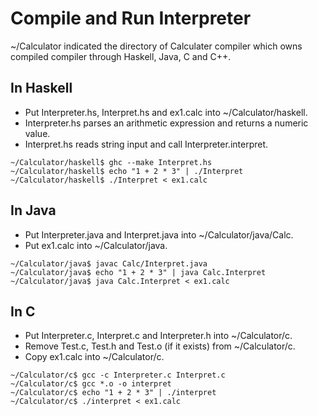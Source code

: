# Compile and Run Interpreter

~/Calculator indicated the directory of Calculater compiler
which owns compiled compiler through Haskell, Java, C and C++.

## In Haskell

- Put Interpreter.hs, Interpret.hs and ex1.calc into ~/Calculator/haskell.
- Interpreter.hs parses an arithmetic expression and returns a numeric value.
- Interpret.hs reads string input and call Interpreter.interpret. 

```
~/Calculator/haskell$ ghc --make Interpret.hs
~/Calculator/haskell$ echo "1 + 2 * 3" | ./Interpret
~/Calculator/haskell$ ./Interpret < ex1.calc
```

## In Java

- Put Interpreter.java and Interpret.java into ~/Calculator/java/Calc.
- Put ex1.calc into ~/Calculator/java.

```
~/Calculator/java$ javac Calc/Interpret.java
~/Calculator/java$ echo "1 + 2 * 3" | java Calc.Interpret
~/Calculator/java$ java Calc.Interpret < ex1.calc
```

## In C

- Put Interpreter.c, Interpret.c and Interpreter.h into ~/Calculator/c.
- Remove Test.c, Test.h and Test.o (if it exists) from ~/Calculator/c.
- Copy ex1.calc into ~/Calculator/c.

```
~/Calculator/c$ gcc -c Interpreter.c Interpret.c
~/Calculator/c$ gcc *.o -o interpret
~/Calculator/c$ echo "1 + 2 * 3" | ./interpret
~/Calculator/c$ ./interpret < ex1.calc
```
